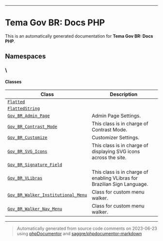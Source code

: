 
***

# Tema Gov BR: Docs PHP



This is an automatically generated documentation for **Tema Gov BR: Docs PHP**.


## Namespaces


### \

#### Classes

| Class | Description |
|-------|-------------|
| [`Flatted`](./classes/Flatted.md) | |
| [`FlattedString`](./classes/FlattedString.md) | |
| [`Gov_BR_Admin_Page`](./classes/Gov_BR_Admin_Page.md) | Admin Page Settings.|
| [`Gov_BR_Contrast_Mode`](./classes/Gov_BR_Contrast_Mode.md) | This class is in charge of Contrast Mode.|
| [`Gov_BR_Customize`](./classes/Gov_BR_Customize.md) | Customizer Settings.|
| [`Gov_BR_SVG_Icons`](./classes/Gov_BR_SVG_Icons.md) | This class is in charge of displaying SVG icons across the site.|
| [`Gov_BR_Signature_Field`](./classes/Gov_BR_Signature_Field.md) | |
| [`Gov_BR_VLibras`](./classes/Gov_BR_VLibras.md) | This class is in charge of enabling VLibras for Brazilian Sign Language.|
| [`Gov_BR_Walker_Institutional_Menu`](./classes/Gov_BR_Walker_Institutional_Menu.md) | Class for custom menu walker.|
| [`Gov_BR_Walker_Nav_Menu`](./classes/Gov_BR_Walker_Nav_Menu.md) | Class for custom menu walker.|




***
> Automatically generated from source code comments on 2023-06-23 using [phpDocumentor](http://www.phpdoc.org/) and [saggre/phpdocumentor-markdown](https://github.com/Saggre/phpDocumentor-markdown)
